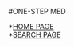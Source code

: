 #ONE-STEP MED

*<a href="https://github.com/UdayBhaskarSingipurapu/ONE-STEP-MED/blob/main/csp_homepage.html">HOME PAGE</a><br>
*<a href="https://github.com/UdayBhaskarSingipurapu/ONE-STEP-MED/blob/main/csp_2ndpage.html">SEARCH PAGE</a>

